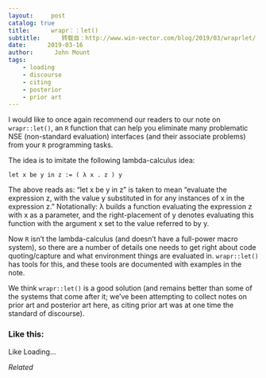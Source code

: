 ```yaml
---
layout:     post
catalog: true
title:      wrapr：：let()
subtitle:      转载自：http://www.win-vector.com/blog/2019/03/wraprlet/
date:      2019-03-16
author:      John Mount
tags:
    - loading
    - discourse
    - citing
    - posterior
    - prior art
---
```


I would like to once again recommend our readers to our note on `wrapr::let()`, an `R` function that can help you eliminate many problematic NSE (non-standard evaluation) interfaces (and their associate problems) from your `R` programming tasks.

The idea is to imitate the following lambda-calculus idea:

`let x be y in z := ( λ x . z ) y`





The above reads as: “let x be y in z” is taken to mean “evaluate the expression z, with the value y substituted in for any instances of x in the expression z.” Notationally: λ builds a function evaluating the expression z with x as a parameter, and the right-placement of y denotes evaluating this function with the argument x set to the value referred to by y.

Now `R` isn’t the lambda-calculus (and doesn’t have a full-power macro system), so there are a number of details one needs to get right about code quoting/capture and what environment things are evaluated in. `wrapr::let()` has tools for this, and these tools are documented with examples in the note.

We think `wrapr::let()` is a good solution (and remains better than some of the systems that come after it; we’ve been attempting to collect notes on prior art and posterior art here, as citing prior art was at one time the standard of discourse).

### Like this:

Like Loading...


*Related*

